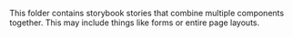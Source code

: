 This folder contains storybook stories that combine multiple components together. This may include things like forms or entire page layouts.
